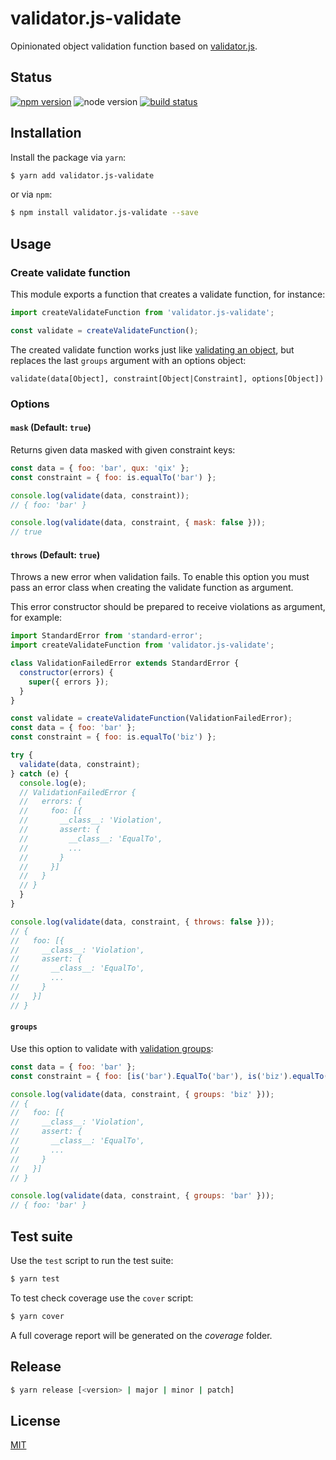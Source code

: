 # validator.js-validate

Opinionated object validation function based on [validator.js](https://github.com/guillaumepotier/validator.js).

## Status

[![npm version][npm-image]][npm-url] ![node version][node-image] [![build status][travis-image]][travis-url]

## Installation

Install the package via `yarn`:

```sh
$ yarn add validator.js-validate
```

or via `npm`:

```sh
$ npm install validator.js-validate --save
```

## Usage

### Create validate function

This module exports a function that creates a validate function, for instance:

```js
import createValidateFunction from 'validator.js-validate';

const validate = createValidateFunction();
```

The created validate function works just like [validating an object](https://github.com/guillaumepotier/validator.js#validate-an-object), but replaces the last `groups` argument with an options object:

```
validate(data[Object], constraint[Object|Constraint], options[Object])
```

### Options

#### `mask` (Default: `true`)

Returns given data masked with given constraint keys:

```js
const data = { foo: 'bar', qux: 'qix' };
const constraint = { foo: is.equalTo('bar') };

console.log(validate(data, constraint));
// { foo: 'bar' }

console.log(validate(data, constraint, { mask: false }));
// true
```

#### `throws` (Default: `true`)

Throws a new error when validation fails. To enable this option you must pass an error class when creating the validate function as argument.

This error constructor should be prepared to receive violations as argument, for example:

```js
import StandardError from 'standard-error';
import createValidateFunction from 'validator.js-validate';

class ValidationFailedError extends StandardError {
  constructor(errors) {
    super({ errors });
  }
}

const validate = createValidateFunction(ValidationFailedError);
const data = { foo: 'bar' };
const constraint = { foo: is.equalTo('biz') };

try {
  validate(data, constraint);
} catch (e) {
  console.log(e);
  // ValidationFailedError {
  //   errors: {
  //     foo: [{
  //       __class__: 'Violation',
  //       assert: {
  //         __class__: 'EqualTo',
  //         ...
  //       }
  //     }]
  //   }
  // }
  }
}

console.log(validate(data, constraint, { throws: false }));
// {
//   foo: [{
//     __class__: 'Violation',
//     assert: {
//       __class__: 'EqualTo',
//       ...
//     }
//   }]
// }
```

#### `groups`

Use this option to validate with [validation groups](https://github.com/guillaumepotier/validator.js#validation-groups):

```js
const data = { foo: 'bar' };
const constraint = { foo: [is('bar').EqualTo('bar'), is('biz').equalTo('biz')] };

console.log(validate(data, constraint, { groups: 'biz' }));
// {
//   foo: [{
//     __class__: 'Violation',
//     assert: {
//       __class__: 'EqualTo',
//       ...
//     }
//   }]
// }

console.log(validate(data, constraint, { groups: 'bar' }));
// { foo: 'bar' }
```

## Test suite

Use the `test` script to run the test suite:

```sh
$ yarn test
```

To test check coverage use the `cover` script:

```sh
$ yarn cover
```

A full coverage report will be generated on the *coverage* folder.

## Release

```sh
$ yarn release [<version> | major | minor | patch]
```

## License

[MIT](/LICENSE)

[node-image]: https://img.shields.io/node/v/validator.js-validate.svg?style=flat-square
[npm-image]: https://img.shields.io/npm/v/validator.js-validate.svg?style=flat-square
[npm-url]: https://npmjs.org/package/validator.js-validate
[travis-image]: https://img.shields.io/travis/uphold/validator.js-validate/master.svg?style=flat-square
[travis-url]: https://travis-ci.org/uphold/validator.js-validate
